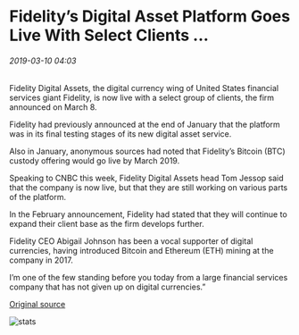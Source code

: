 # Fidelity’s Digital Asset Platform Goes Live With Select Clients ...

###### 2019-03-10 04:03

Fidelity Digital Assets, the digital currency wing of United States financial services giant Fidelity, is now live with a select group of clients, the firm announced on March 8.

Fidelity had previously announced at the end of January that the platform was in its final testing stages of its new digital asset service.

Also in January, anonymous sources had noted that Fidelity’s Bitcoin (BTC) custody offering would go live by March 2019.

Speaking to CNBC this week, Fidelity Digital Assets head Tom Jessop said that the company is now live, but that they are still working on various parts of the platform.

In the February announcement, Fidelity had stated that they will continue to expand their client base as the firm develops further.

Fidelity CEO Abigail Johnson has been a vocal supporter of digital currencies, having introduced Bitcoin and Ethereum (ETH) mining at the company in 2017.

I’m one of the few standing before you today from a large financial services company that has not given up on digital currencies.”

[Original source](https://cointelegraph.com/news/fidelitys-digital-asset-platform-goes-live-with-select-clients)

![stats](https://c.statcounter.com/11760860/0/a89fa40b/1/ "stats")